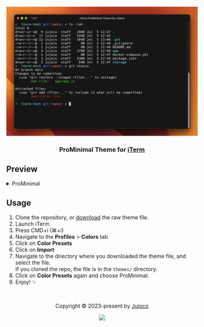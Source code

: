 <p align="center">
  <img src="assets/ProMinimal.png"/>
</p>
<h3 align="center">
	ProMinimal Theme for <a href="https://iterm2.com">iTerm</a>
</h3>

## Preview

<details>
<summary>ProMinimal</summary>
<img src="assets/ProMinimal.png"/>
</details>

## Usage

1. Clone the repository, or
   [download](https://github.com/jujoco/iterm-ProMinimal/tree/main/themes) the raw theme file.
2. Launch iTerm
3. Press CMD+i (⌘+i)
4. Navigate to the **Profiles** > **Colors** tab
5. Click on **Color Presets**
6. Click on **Import**
7. Navigate to the directory where you downloaded the theme file, and select the
   file.
   \
   If you cloned the repo, the file is in the `themes/` directory.
8. Click on **Color Presets** again and choose ProMinimal.
9. Enjoy! :sparkles:

&nbsp;

<p align="center">Copyright &copy; 2023-present by <a href="https://github.com/jujoco" target="_blank">Jujoco</a>
<p align="center"><img src="https://img.shields.io/static/v1.svg?style=for-the-badge&label=License&message=MIT&logoColor=d9e0ee&colorA=363a4f&colorB=b7bdf8"/></p>
